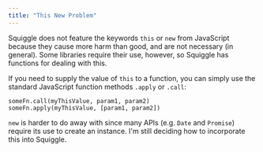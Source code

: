 ```yaml
---
title: "This New Problem"
---
```


Squiggle does not feature the keywords `this` or `new` from JavaScript because
they cause more harm than good, and are not necessary (in general). Some
libraries require their use, however, so Squiggle has functions for dealing with
this.

If you need to supply the value of `this` to a function, you can simply use the
standard JavaScript function methods `.apply` or `.call`:

    someFn.call(myThisValue, param1, param2)
    someFn.apply(myThisValue, [param1, param2])

`new` is harder to do away with since many APIs (e.g. `Date` and `Promise`)
require its use to create an instance. I'm still deciding how to incorporate
this into Squiggle.
